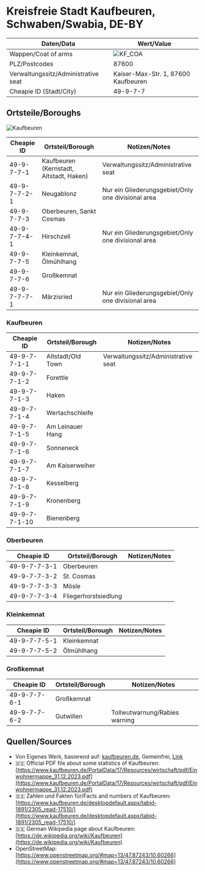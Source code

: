 # Kreisfreie Stadt Kaufbeuren, Schwaben/Swabia, DE-BY

| Daten/Data | Wert/Value |
| ---- | ----- |
| Wappen/Coat of arms | ![KF_COA](https://upload.wikimedia.org/wikipedia/commons/thumb/e/e9/DEU_Kaufbeuren_COA.svg/140px-DEU_Kaufbeuren_COA.svg.png) |
| PLZ/Postcodes | 87600 |
| Verwaltungssitz/Administrative seat | Kaiser-Max-Str. 1, 87600 Kaufbeuren |
| Cheapie ID (Stadt/City) | 49-9-7-7 |

## Ortsteile/Boroughs

![Kaufbeuren](https://github.com/user-attachments/assets/5c11dc2d-d271-4cd1-878a-9871a659fb8b)

| Cheapie ID | Ortsteil/Borough | Notizen/Notes |
| ---------- | ----------------- | ------------- |
| 49-9-7-7-1 | Kaufbeuren (Kernstadt, Altstadt, Haken) | Verwaltungssitz/Administrative seat |
| 49-9-7-7-2-1 | Neugablonz | Nur ein Gliederungsgebiet/Only one divisional area |
| 49-9-7-7-3 | Oberbeuren, Sankt Cosmas | |
| 49-9-7-7-4-1 | Hirschzell | Nur ein Gliederungsgebiet/Only one divisional area |
| 49-9-7-7-5 | Kleinkemnat, Ölmühlhang | |
| 49-9-7-7-6 | Großkemnat | |
| 49-9-7-7-7-1 | Märzisried | Nur ein Gliederungsgebiet/Only one divisional area |

### Kaufbeuren

| Cheapie ID | Ortsteil/Borough | Notizen/Notes |
| ---------- | ----------------- | ------------- |
| 49-9-7-7-1-1 | Altstadt/Old Town | Verwaltungssitz/Administrative seat |
| 49-9-7-7-1-2 | Forettle | |
| 49-9-7-7-1-3 | Haken | |
| 49-9-7-7-1-4 | Wertachschleife | |
| 49-9-7-7-1-5 | Am Leinauer Hang | |
| 49-9-7-7-1-6 | Sonneneck | |
| 49-9-7-7-1-7 | Am Kaiserweiher | |
| 49-9-7-7-1-8 | Kesselberg | |
| 49-9-7-7-1-9 | Kronenberg | |
| 49-9-7-7-1-10 | Bienenberg | |

### Oberbeuren

| Cheapie ID | Ortsteil/Borough | Notizen/Notes |
| ---------- | ----------------- | ------------- |
| 49-9-7-7-3-1 | Oberbeuren | |
| 49-9-7-7-3-2 | St. Cosmas | |
| 49-9-7-7-3-3 | Mösle | |
| 49-9-7-7-3-4 | Fliegerhorstsiedlung | |

### Kleinkemnat

| Cheapie ID | Ortsteil/Borough | Notizen/Notes |
| ---------- | ----------------- | ------------- |
| 49-9-7-7-5-1 | Kleinkemnat | |
| 49-9-7-7-5-2 | Ölmühlhang | |

### Großkemnat

| Cheapie ID | Ortsteil/Borough | Notizen/Notes |
| ---------- | ----------------- | ------------- |
| 49-9-7-7-6-1 | Großkemnat | |
| 49-9-7-7-6-2 | Gutwillen | Tollwutwarnung/Rabies warning |

## Quellen/Sources

- Von Eigenes Werk, basierend auf: <a rel="nofollow" class="external text" href="https://www.kaufbeuren.de/portaldata/17/images/logo/kaufbeuren_logo.png">kaufbeuren.de</a>, Gemeinfrei, <a href="https://commons.wikimedia.org/w/index.php?curid=5402599">Link</a>
- :de: Official PDF file about some statistics of Kaufbeuren: [https://www.kaufbeuren.de/PortalData/17/Resources/wirtschaft/pdf/Einwohnermappe_31.12.2023.pdf](https://www.kaufbeuren.de/PortalData/17/Resources/wirtschaft/pdf/Einwohnermappe_31.12.2023.pdf)
- :de: Zahlen und Fakten für/Facts and numbers of Kaufbeuren: [https://www.kaufbeuren.de/desktopdefault.aspx/tabid-1891/2305_read-17510/](https://www.kaufbeuren.de/desktopdefault.aspx/tabid-1891/2305_read-17510/)
- :de: German Wikipedia page about Kaufbeuren: [https://de.wikipedia.org/wiki/Kaufbeuren](https://de.wikipedia.org/wiki/Kaufbeuren)
- OpenStreetMap: [https://www.openstreetmap.org/#map=13/47.87243/10.60266](https://www.openstreetmap.org/#map=13/47.87243/10.60266)
